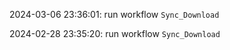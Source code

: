 2024-03-06 23:36:01: run workflow `Sync_Download` 

2024-02-28 23:35:20: run workflow `Sync_Download` 


